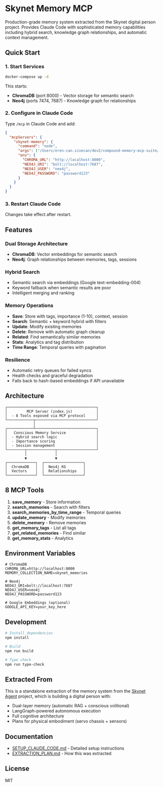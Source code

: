 # Skynet Memory MCP

Production-grade memory system extracted from the Skynet digital person project. Provides Claude Code with sophisticated memory capabilities including hybrid search, knowledge graph relationships, and automatic context management.

## Quick Start

### 1. Start Services

```bash
docker-compose up -d
```

This starts:
- **ChromaDB** (port 8000) - Vector storage for semantic search
- **Neo4j** (ports 7474, 7687) - Knowledge graph for relationships

### 2. Configure in Claude Code

Type `/mcp` in Claude Code and add:

```json
{
  "mcpServers": {
    "skynet-memory": {
      "command": "node",
      "args": ["/Users/eren-can.sinecan/dev2/compound-memory-mcp-suite/skynet-memory-mcp/dist/index.js"],
      "env": {
        "CHROMA_URL": "http://localhost:8000",
        "NEO4J_URI": "bolt://localhost:7687",
        "NEO4J_USER": "neo4j",
        "NEO4J_PASSWORD": "password123"
      }
    }
  }
}
```

### 3. Restart Claude Code

Changes take effect after restart.

## Features

### Dual Storage Architecture
- **ChromaDB**: Vector embeddings for semantic search
- **Neo4j**: Graph relationships between memories, tags, sessions

### Hybrid Search
- Semantic search via embeddings (Google text-embedding-004)
- Keyword fallback when semantic results are poor
- Intelligent merging and ranking

### Memory Operations
- **Save**: Store with tags, importance (1-10), context, session
- **Search**: Semantic + keyword hybrid with filters
- **Update**: Modify existing memories
- **Delete**: Remove with automatic graph cleanup
- **Related**: Find semantically similar memories
- **Stats**: Analytics and tag distribution
- **Time Range**: Temporal queries with pagination

### Resilience
- Automatic retry queues for failed syncs
- Health checks and graceful degradation
- Falls back to hash-based embeddings if API unavailable

## Architecture

```
┌─────────────────────────────────────────┐
│         MCP Server (index.js)           │
│  - 8 Tools exposed via MCP protocol     │
└────────────┬────────────────────────────┘
             │
┌────────────┴────────────────────────────┐
│   Conscious Memory Service              │
│  - Hybrid search logic                  │
│  - Importance scoring                   │
│  - Session management                   │
└────────┬─────────────┬──────────────────┘
         │             │
         ▼             ▼
┌─────────────┐  ┌──────────────────┐
│  ChromaDB   │  │  Neo4j KG        │
│  Vectors    │  │  Relationships   │
└─────────────┘  └──────────────────┘
```

## 8 MCP Tools

1. **save_memory** - Store information
2. **search_memories** - Search with filters
3. **search_memories_by_time_range** - Temporal queries
4. **update_memory** - Modify memories
5. **delete_memory** - Remove memories
6. **get_memory_tags** - List all tags
7. **get_related_memories** - Find similar
8. **get_memory_stats** - Analytics

## Environment Variables

```env
# ChromaDB
CHROMA_URL=http://localhost:8000
MEMORY_COLLECTION_NAME=skynet_memories

# Neo4j
NEO4J_URI=bolt://localhost:7687
NEO4J_USER=neo4j
NEO4J_PASSWORD=password123

# Google Embeddings (optional)
GOOGLE_API_KEY=your_key_here
```

## Development

```bash
# Install dependencies
npm install

# Build
npm run build

# Type check
npm run type-check
```

## Extracted From

This is a standalone extraction of the memory system from the [Skynet Agent](../../../skynet-agent) project, which is building a digital person with:
- Dual-layer memory (automatic RAG + conscious volitional)
- LangGraph-powered autonomous execution
- Full cognitive architecture
- Plans for physical embodiment (servo chassis + sensors)

## Documentation

- [SETUP_CLAUDE_CODE.md](./SETUP_CLAUDE_CODE.md) - Detailed setup instructions
- [EXTRACTION_PLAN.md](../EXTRACTION_PLAN.md) - How this was extracted

## License

MIT

